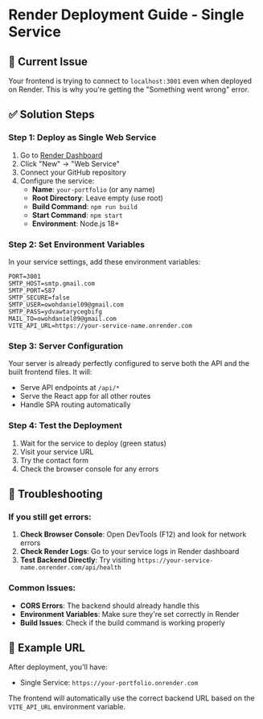 # Render Deployment Guide - Single Service

## 🚨 Current Issue
Your frontend is trying to connect to `localhost:3001` even when deployed on Render. This is why you're getting the "Something went wrong" error.

## ✅ Solution Steps

### Step 1: Deploy as Single Web Service
1. Go to [Render Dashboard](https://dashboard.render.com)
2. Click "New" → "Web Service"
3. Connect your GitHub repository
4. Configure the service:
   - **Name**: `your-portfolio` (or any name)
   - **Root Directory**: Leave empty (use root)
   - **Build Command**: `npm run build`
   - **Start Command**: `npm start`
   - **Environment**: Node.js 18+

### Step 2: Set Environment Variables
In your service settings, add these environment variables:
```
PORT=3001
SMTP_HOST=smtp.gmail.com
SMTP_PORT=587
SMTP_SECURE=false
SMTP_USER=owohdaniel09@gmail.com
SMTP_PASS=ydvawtarycegbifg
MAIL_TO=owohdaniel09@gmail.com
VITE_API_URL=https://your-service-name.onrender.com
```

### Step 3: Server Configuration
Your server is already perfectly configured to serve both the API and the built frontend files. It will:
- Serve API endpoints at `/api/*`
- Serve the React app for all other routes
- Handle SPA routing automatically

### Step 4: Test the Deployment
1. Wait for the service to deploy (green status)
2. Visit your service URL
3. Try the contact form
4. Check the browser console for any errors

## 🔧 Troubleshooting

### If you still get errors:
1. **Check Browser Console**: Open DevTools (F12) and look for network errors
2. **Check Render Logs**: Go to your service logs in Render dashboard
3. **Test Backend Directly**: Try visiting `https://your-service-name.onrender.com/api/health`

### Common Issues:
- **CORS Errors**: The backend should already handle this
- **Environment Variables**: Make sure they're set correctly in Render
- **Build Issues**: Check if the build command is working properly

## 📝 Example URL
After deployment, you'll have:
- Single Service: `https://your-portfolio.onrender.com`

The frontend will automatically use the correct backend URL based on the `VITE_API_URL` environment variable.
